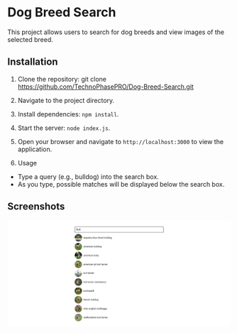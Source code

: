 # Dog Breed Search

This project allows users to search for dog breeds and view images of the selected breed.

## Installation

1. Clone the repository: git clone https://github.com/TechnoPhasePRO/Dog-Breed-Search.git

2. Navigate to the project directory.

3. Install dependencies: `npm install`.

4. Start the server: `node index.js`.

5. Open your browser and navigate to `http://localhost:3000` to view the application.

6. Usage
- Type a query (e.g., bulldog) into the search box.
- As you type, possible matches will be displayed below the search box.

## Screenshots
![Search Dog Breed](image.png)